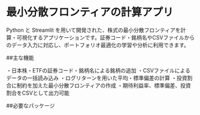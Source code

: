 # 最小分散フロンティアの計算アプリ

Python と Streamlit を用いて開発された、株式の最小分散フロンティアを計算・可視化するアプリケーションです。証券コード・銘柄名やCSVファイルからのデータ入力に対応し、ポートフォリオ最適化の学習や分析に利用できます。

##主な機能

・日本株・ETFの証券コード・銘柄名による銘柄の追加
・CSVファイルによるデータの一括読み込み
・ログリターンを用いた平均・標準偏差の計算
・投資割合に制約を加えた最小分散フロンティアの作成
・期待利益率、標準偏差、投資割合をCSVとして出力可能

##必要なパッケージ

